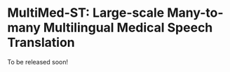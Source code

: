 # MultiMed-ST: Large-scale Many-to-many Multilingual Medical Speech Translation

To be released soon!
